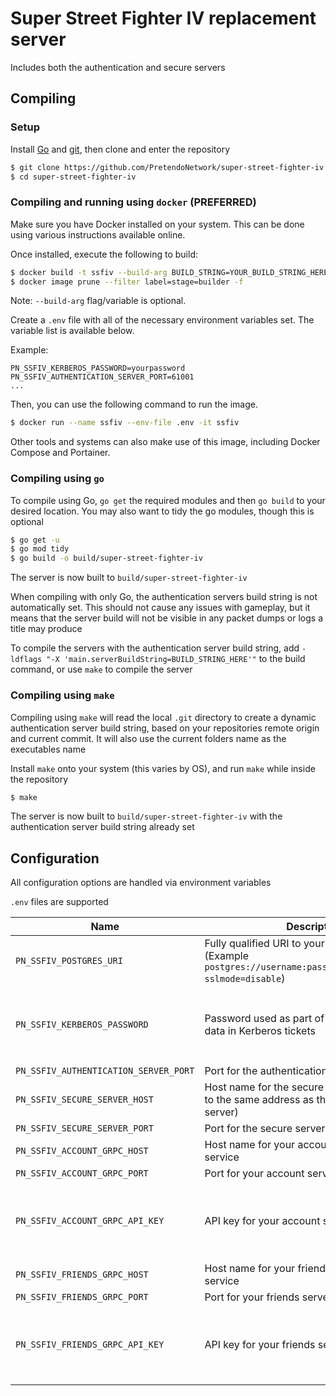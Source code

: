 # Super Street Fighter IV replacement server
Includes both the authentication and secure servers

## Compiling

### Setup
Install [Go](https://go.dev/doc/install) and [git](https://git-scm.com/downloads), then clone and enter the repository

```bash
$ git clone https://github.com/PretendoNetwork/super-street-fighter-iv
$ cd super-street-fighter-iv
```

### Compiling and running using `docker` (PREFERRED)
Make sure you have Docker installed on your system. This can be done using various instructions available online.

Once installed, execute the following to build:

```bash
$ docker build -t ssfiv --build-arg BUILD_STRING=YOUR_BUILD_STRING_HERE .
$ docker image prune --filter label=stage=builder -f
```
Note: `--build-arg` flag/variable is optional.

Create a `.env` file with all of the necessary environment variables set. The variable list is available below.

Example:
```
PN_SSFIV_KERBEROS_PASSWORD=yourpassword
PN_SSFIV_AUTHENTICATION_SERVER_PORT=61001
...
```

Then, you can use the following command to run the image.
```bash
$ docker run --name ssfiv --env-file .env -it ssfiv
```

Other tools and systems can also make use of this image, including Docker Compose and Portainer.

### Compiling using `go`
To compile using Go, `go get` the required modules and then `go build` to your desired location. You may also want to tidy the go modules, though this is optional

```bash
$ go get -u
$ go mod tidy
$ go build -o build/super-street-fighter-iv
```

The server is now built to `build/super-street-fighter-iv`

When compiling with only Go, the authentication servers build string is not automatically set. This should not cause any issues with gameplay, but it means that the server build will not be visible in any packet dumps or logs a title may produce

To compile the servers with the authentication server build string, add `-ldflags "-X 'main.serverBuildString=BUILD_STRING_HERE'"` to the build command, or use `make` to compile the server

### Compiling using `make`
Compiling using `make` will read the local `.git` directory to create a dynamic authentication server build string, based on your repositories remote origin and current commit. It will also use the current folders name as the executables name

Install `make` onto your system (this varies by OS), and run `make` while inside the repository

```bash
$ make
```

The server is now built to `build/super-street-fighter-iv` with the authentication server build string already set

## Configuration
All configuration options are handled via environment variables

`.env` files are supported

| Name                                | Description                                                                                                            | Required                                      |
|-------------------------------------|------------------------------------------------------------------------------------------------------------------------|-----------------------------------------------|
| `PN_SSFIV_POSTGRES_URI`               | Fully qualified URI to your Postgres server (Example `postgres://username:password@localhost/lm2?sslmode=disable`)     | Yes                                           |
| `PN_SSFIV_KERBEROS_PASSWORD`          | Password used as part of the internal server data in Kerberos tickets                                                  | No (Default password `password` will be used) |
| `PN_SSFIV_AUTHENTICATION_SERVER_PORT` | Port for the authentication server                                                                                     | Yes                                           |
| `PN_SSFIV_SECURE_SERVER_HOST`         | Host name for the secure server (should point to the same address as the authentication server)                        | Yes                                           |
| `PN_SSFIV_SECURE_SERVER_PORT`         | Port for the secure server                                                                                             | Yes                                           |
| `PN_SSFIV_ACCOUNT_GRPC_HOST`          | Host name for your account server gRPC service                                                                         | Yes                                           |
| `PN_SSFIV_ACCOUNT_GRPC_PORT`          | Port for your account server gRPC service                                                                              | Yes                                           |
| `PN_SSFIV_ACCOUNT_GRPC_API_KEY`       | API key for your account server gRPC service                                                                           | No (Assumed to be an open gRPC API)           |
| `PN_SSFIV_FRIENDS_GRPC_HOST`          | Host name for your friends server gRPC service                                                                         | Yes                                           |
| `PN_SSFIV_FRIENDS_GRPC_PORT`          | Port for your friends server gRPC service                                                                              | Yes                                           |
| `PN_SSFIV_FRIENDS_GRPC_API_KEY`       | API key for your friends server gRPC service                                                                           | No (Assumed to be an open gRPC API)           |

